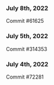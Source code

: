 ### July 8th, 2022

Commit #61625

### July 5th, 2022

Commit #314353


### July 4th, 2022

Commit #72281
